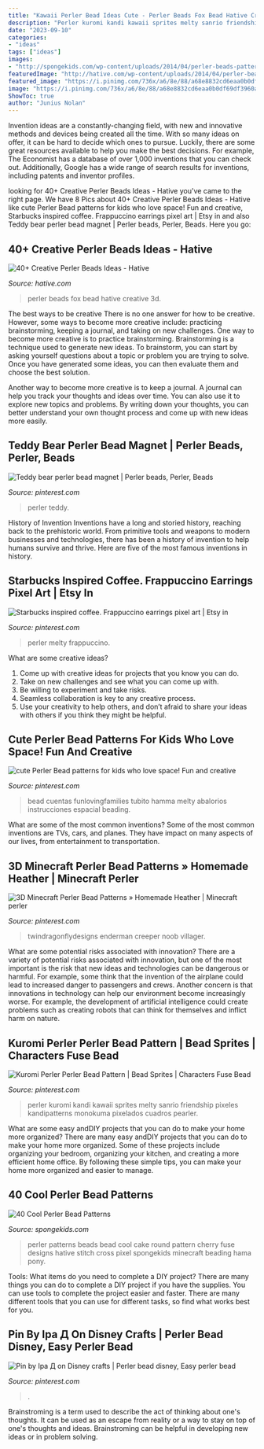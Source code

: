 ```yaml
---
title: "Kawaii Perler Bead Ideas Cute - Perler Beads Fox Bead Hative Creative 3d"
description: "Perler kuromi kandi kawaii sprites melty sanrio friendship pixeles kandipatterns monokuma pixelados cuadros pearler"
date: "2023-09-10"
categories:
- "ideas"
tags: ["ideas"]
images:
- "http://spongekids.com/wp-content/uploads/2014/04/perler-beads-patterns/32-round-cake-and-cherry-cake.png"
featuredImage: "http://hative.com/wp-content/uploads/2014/04/perler-beads-ideas/43-fox-perler-beads.jpg"
featured_image: "https://i.pinimg.com/736x/a6/8e/88/a68e8832cd6eaa0b0df69df3960a6df2.jpg"
image: "https://i.pinimg.com/736x/a6/8e/88/a68e8832cd6eaa0b0df69df3960a6df2.jpg"
ShowToc: true
author: "Junius Nolan"
---
```



Invention ideas are a constantly-changing field, with new and innovative methods and devices being created all the time. With so many ideas on offer, it can be hard to decide which ones to pursue. Luckily, there are some great resources available to help you make the best decisions. For example, The Economist has a database of over 1,000 inventions that you can check out. Additionally, Google has a wide range of search results for inventions, including patents and inventor profiles.

	

		
looking for 40+ Creative Perler Beads Ideas - Hative you've came to the right page. We have 8 Pics about 40+ Creative Perler Beads Ideas - Hative like cute Perler Bead patterns for kids who love space! Fun and creative, Starbucks inspired coffee. Frappuccino earrings pixel art | Etsy in and also Teddy bear perler bead magnet | Perler beads, Perler, Beads. Here you go:
		
    
## 40+ Creative Perler Beads Ideas - Hative

<img loading=lazy src="http://hative.com/wp-content/uploads/2014/04/perler-beads-ideas/43-fox-perler-beads.jpg" onerror="this.onerror=null;this.src='https://tse1.mm.bing.net/th?id=OIP.dmiTe7iBTwv9iPZDjWm64AHaG5&amp;pid=15.1';" alt="40+ Creative Perler Beads Ideas - Hative">

_Source: hative.com_

>perler beads fox bead hative creative 3d. 

	

The best ways to be creative
There is no one answer for how to be creative. However, some ways to become more creative include: practicing brainstorming, keeping a journal, and taking on new challenges.
One way to become more creative is to practice brainstorming. Brainstorming is a technique used to generate new ideas. To brainstorm, you can start by asking yourself questions about a topic or problem you are trying to solve. Once you have generated some ideas, you can then evaluate them and choose the best solution.

Another way to become more creative is to keep a journal. A journal can help you track your thoughts and ideas over time. You can also use it to explore new topics and problems. By writing down your thoughts, you can better understand your own thought process and come up with new ideas more easily.

    
## Teddy Bear Perler Bead Magnet | Perler Beads, Perler, Beads

<img loading=lazy src="https://i.pinimg.com/736x/87/77/c7/8777c70f734da05d21bf9aa6d0505180--perler-beads-magnet.jpg" onerror="this.onerror=null;this.src='https://tse2.mm.bing.net/th?id=OIP.axbaS8zOXEuvuTsYekv0JwHaJ3&amp;pid=15.1';" alt="Teddy bear perler bead magnet | Perler beads, Perler, Beads">

_Source: pinterest.com_

>perler teddy. 

	

History of Invention
Inventions have a long and storied history, reaching back to the prehistoric world. From primitive tools and weapons to modern businesses and technologies, there has been a history of invention to help humans survive and thrive. Here are five of the most famous inventions in history.

    
## Starbucks Inspired Coffee. Frappuccino Earrings Pixel Art | Etsy In

<img loading=lazy src="https://i.pinimg.com/736x/f5/5c/e2/f55ce215c96e3ca8f8927e12342b6b1a.jpg" onerror="this.onerror=null;this.src='https://tse4.mm.bing.net/th?id=OIP.PGJCjBtMrbkngqt2pgg8_QHaJ3&amp;pid=15.1';" alt="Starbucks inspired coffee. Frappuccino earrings pixel art | Etsy in">

_Source: pinterest.com_

>perler melty frappuccino. 

	

What are some creative ideas?
1. Come up with creative ideas for projects that you know you can do.
2. Take on new challenges and see what you can come up with. 
3. Be willing to experiment and take risks. 
4. Seamless collaboration is key to any creative process. 
5. Use your creativity to help others, and don’t afraid to share your ideas with others if you think they might be helpful.

    
## Cute Perler Bead Patterns For Kids Who Love Space! Fun And Creative

<img loading=lazy src="https://i.pinimg.com/736x/a6/8e/88/a68e8832cd6eaa0b0df69df3960a6df2.jpg" onerror="this.onerror=null;this.src='https://tse1.mm.bing.net/th?id=OIP.3bBHYbEO0mm0QakhPUgLBQHaN4&amp;pid=15.1';" alt="cute Perler Bead patterns for kids who love space! Fun and creative">

_Source: pinterest.com_

>bead cuentas funlovingfamilies tubito hamma melty abalorios instrucciones espacial beading. 

	

What are some of the most common inventions?
Some of the most common inventions are TVs, cars, and planes. They have impact on many aspects of our lives, from entertainment to transportation.

    
## 3D Minecraft Perler Bead Patterns » Homemade Heather | Minecraft Perler

<img loading=lazy src="https://i.pinimg.com/736x/e4/fa/2f/e4fa2f627632b41fb25c1decd9b35049.jpg" onerror="this.onerror=null;this.src='https://tse4.mm.bing.net/th?id=OIP.rcVc2GCBJjk68ghDCRP3wwHaE8&amp;pid=15.1';" alt="3D Minecraft Perler Bead Patterns » Homemade Heather | Minecraft perler">

_Source: pinterest.com_

>twindragonflydesigns enderman creeper noob villager. 

	

What are some potential risks associated with innovation?
There are a variety of potential risks associated with innovation, but one of the most important is the risk that new ideas and technologies can be dangerous or harmful. For example, some think that the invention of the airplane could lead to increased danger to passengers and crews. Another concern is that innovations in technology can help our environment become increasingly worse. For example, the development of artificial intelligence could create problems such as creating robots that can think for themselves and inflict harm on nature.

    
## Kuromi Perler Perler Bead Pattern | Bead Sprites | Characters Fuse Bead

<img loading=lazy src="https://i.pinimg.com/736x/5a/4e/61/5a4e6111f3cd61bc769814638342b544.jpg" onerror="this.onerror=null;this.src='https://tse2.mm.bing.net/th?id=OIP.nZP0GxBC2bDd1gZt5BBuWAHaHa&amp;pid=15.1';" alt="Kuromi Perler Perler Bead Pattern | Bead Sprites | Characters Fuse Bead">

_Source: pinterest.com_

>perler kuromi kandi kawaii sprites melty sanrio friendship pixeles kandipatterns monokuma pixelados cuadros pearler. 

	

What are some easy andDIY projects that you can do to make your home more organized?
There are many easy andDIY projects that you can do to make your home more organized. Some of these projects include organizing your bedroom, organizing your kitchen, and creating a more efficient home office. By following these simple tips, you can make your home more organized and easier to manage.

    
## 40 Cool Perler Bead Patterns

<img loading=lazy src="http://spongekids.com/wp-content/uploads/2014/04/perler-beads-patterns/32-round-cake-and-cherry-cake.png" onerror="this.onerror=null;this.src='https://tse1.mm.bing.net/th?id=OIP.0dRTlTrvqhraluMZmkC9CQHaHa&amp;pid=15.1';" alt="40 Cool Perler Bead Patterns">

_Source: spongekids.com_

>perler patterns beads bead cool cake round pattern cherry fuse designs hative stitch cross pixel spongekids minecraft beading hama pony. 

	

Tools: What items do you need to complete a DIY project?
There are many things you can do to complete a DIY project if you have the supplies. You can use tools to complete the project easier and faster. There are many different tools that you can use for different tasks, so find what works best for you.

    
## Pin By Іра Д On Disney Crafts | Perler Bead Disney, Easy Perler Bead

<img loading=lazy src="https://i.pinimg.com/736x/cb/ff/2b/cbff2be548a1d13ba3a58eb2c0cc534b.jpg" onerror="this.onerror=null;this.src='https://tse2.mm.bing.net/th?id=OIP.UA1OjPPfHW5cbi2Q2NQ3egHaJ4&amp;pid=15.1';" alt="Pin by Іра Д on Disney crafts | Perler bead disney, Easy perler bead">

_Source: pinterest.com_

>. 

	

Brainstroming is a term used to describe the act of thinking about one's thoughts. It can be used as an escape from reality or a way to stay on top of one's thoughts and ideas. Brainstroming can be helpful in developing new ideas or in problem solving.

